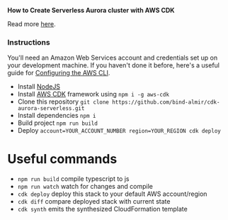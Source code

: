 **How to Create Serverless Aurora cluster with AWS CDK**

Read more [here](https://almirzulic.com/posts/create-serverless-aurora-cluster-with-cdk/).

### Instructions 

You'll need an Amazon Web Services account and credentials set up on your development machine. If you haven't done it before, here's a useful guide for [Configuring the AWS CLI](https://docs.aws.amazon.com/cli/latest/userguide/cli-chap-configure.html).

- Install [NodeJS](https://nodejs.org) 
- Install [AWS CDK](https://docs.aws.amazon.com/cdk/latest/guide/getting_started.html) framework using `npm i -g aws-cdk`
- Clone this repository `git clone https://github.com/bind-almir/cdk-aurora-serverless.git`
- Install dependencies `npm i`
- Build project `npm run build`
- Deploy `account=YOUR_ACCOUNT_NUMBER region=YOUR_REGION cdk deploy` 

# Useful commands

 * `npm run build`   compile typescript to js
 * `npm run watch`   watch for changes and compile
 * `cdk deploy`      deploy this stack to your default AWS account/region
 * `cdk diff`        compare deployed stack with current state
 * `cdk synth`       emits the synthesized CloudFormation template
